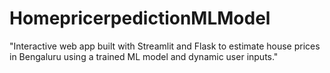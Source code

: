 # HomepricerpedictionMLModel
"Interactive web app built with Streamlit and Flask to estimate house prices in Bengaluru using a trained ML model and dynamic user inputs."
